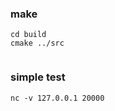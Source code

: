 

### make
```shell
cd build
cmake ../src


```



### simple test

```shell
nc -v 127.0.0.1 20000

```